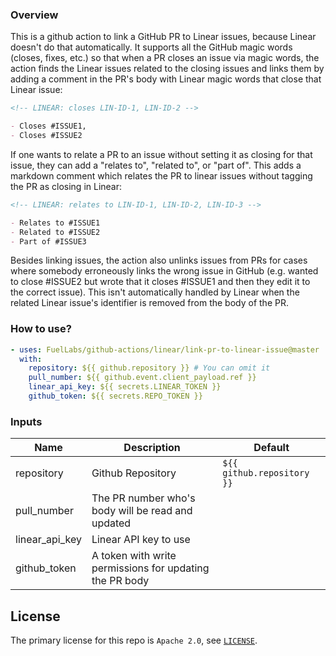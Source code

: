 ### Overview

This is a github action to link a GitHub PR to Linear issues, because Linear doesn't do that automatically. It supports all the GitHub magic words (closes, fixes, etc.) so that when a PR closes an issue via magic words, the action finds the Linear issues related to the closing issues and links them by adding a comment in the PR's body with Linear magic words that close that Linear issue:

```md
<!-- LINEAR: closes LIN-ID-1, LIN-ID-2 -->

- Closes #ISSUE1,
- Closes #ISSUE2
```

If one wants to relate a PR to an issue without setting it as closing for that issue, they can add a "relates to", "related to", or "part of".
This adds a markdown comment which relates the PR to linear issues without tagging the PR as closing in Linear:

```md
<!-- LINEAR: relates to LIN-ID-1, LIN-ID-2, LIN-ID-3 -->

- Relates to #ISSUE1
- Related to #ISSUE2
- Part of #ISSUE3
```

Besides linking issues, the action also unlinks issues from PRs for cases where somebody erroneously links the wrong issue in GitHub (e.g. wanted to close #ISSUE2 but wrote that it closes #ISSUE1 and then they edit it to the correct issue). This isn't automatically handled by Linear when the related Linear issue's identifier is removed from the body of the PR.

### How to use?

```yml
- uses: FuelLabs/github-actions/linear/link-pr-to-linear-issue@master
  with:
    repository: ${{ github.repository }} # You can omit it 
    pull_number: ${{ github.event.client_payload.ref }}  
    linear_api_key: ${{ secrets.LINEAR_TOKEN }}
    github_token: ${{ secrets.REPO_TOKEN }}
```

### Inputs

| Name           | Description                                                | Default                    |
| -------------- | ---------------------------------------------------------- | -------------------------- |
| repository     | Github Repository                                          | `${{ github.repository }}` |
| pull_number    | The PR number who's body will be read and updated          |                            |
| linear_api_key | Linear API key to use                                      |                            |
| github_token   | A token with write permissions for updating the PR body    |                            |


## License

The primary license for this repo is `Apache 2.0`, see [`LICENSE`](../LICENSE.md).
